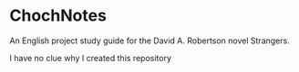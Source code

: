 # ChochNotes
An English project study guide for the David A. Robertson novel Strangers.

I have no clue why I created this repository
